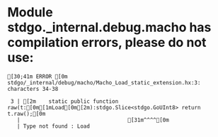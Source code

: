 # Module stdgo._internal.debug.macho has compilation errors, please do not use:
```
[30;41m ERROR [0m stdgo/_internal/debug/macho/Macho_Load_static_extension.hx:3: characters 34-38

 3 | [2m    static public function raw(t:[0m[1mLoad[0m[2m):stdgo.Slice<stdgo.GoUInt8> return t.raw();[0m
   |                                  [31m^^^^[0m
   | Type not found : Load


```

